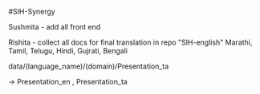#SIH-Synergy

Sushmita - add all front end

Rishita - collect all docs for final translation in repo "SIH-english" Marathi, Tamil, Telugu, Hindi, Gujrati, Bengali

data/(language_name)/(domain)/Presentation_ta

-> Presentation_en , Presentation_ta
